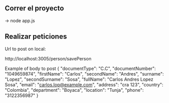 ## Correr el proyecto
-> node app.js


## Realizar peticiones

Url to post on local:

http://localhost:3005/person/savePerson

Example of body to post 
{
    "documentType": "C.C",
    "documentNumber": "1049659874",
    "firstName": "Carlos",
    "secondName": "Andres",
    "surname": "Lopez",
    "secondSurname": "Sosa",
    "fullName": "Carlos Andres Lopez Sosa",
    "email": "carlos.lop@example.com",
    "address": "cra 123",
    "country": "Colombia",
    "department": "Boyaca",
    "location": "Tunja",
    "phone": "3122356987"
}
